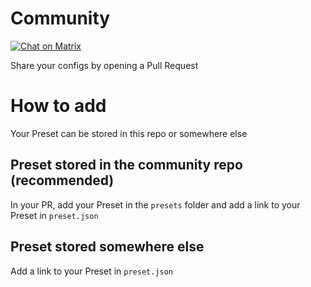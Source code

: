 # Community

[![Chat on Matrix](https://matrix.to/img/matrix-badge.svg)](https://matrix.to/#/#Gradience:matrix.org)

Share your configs by opening a Pull Request

# How to add

Your Preset can be stored in this repo or somewhere else

## Preset stored in the community repo (recommended)

In your PR, add your Preset in the `presets` folder and add a link to your Preset in `preset.json`

## Preset stored somewhere else

Add a link to your Preset in `preset.json`
